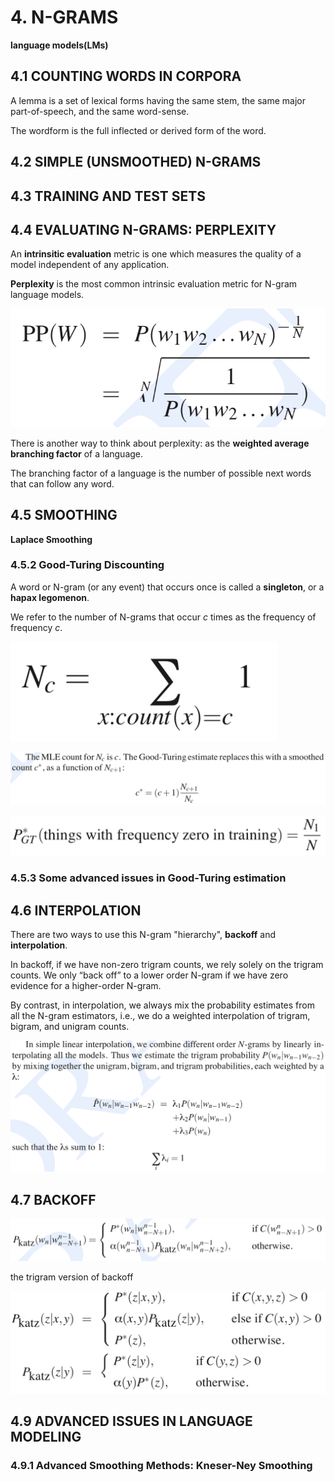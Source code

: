 # 4. N-GRAMS

**language models(LMs)**

## 4.1 COUNTING WORDS IN CORPORA

A lemma is a set of lexical forms having the same stem, the same major part-of-speech, and the same word-sense.

The wordform is the full inflected or derived form of the word.

## 4.2 SIMPLE (UNSMOOTHED) N-GRAMS

## 4.3 TRAINING AND TEST SETS

## 4.4 EVALUATING N-GRAMS: PERPLEXITY

An **intrinsitic evaluation** metric is one which measures the quality of a model independent of any application.

**Perplexity** is the most common intrinsic evaluation metric for N-gram language models.

![4.16](4.16.png)

There is another way to think about perplexity: as the **weighted average branching factor** of a language.

The branching factor of a language is the number of possible next words that can follow any word.

## 4.5 SMOOTHING


**Laplace Smoothing**

### 4.5.2 Good-Turing Discounting

A word or N-gram (or any event) that occurs once is called a **singleton**, or a **hapax legomenon**.

We refer to the number of N-grams that occur *c* times as the frequency of frequency *c*.

![4.25](4.25.png)

![4.26](4.26.png)

![4.27](4.27.png)

### 4.5.3 Some advanced issues in Good-Turing estimation

## 4.6 INTERPOLATION

There are two ways to use this N-gram "hierarchy", **backoff** and **interpolation**. 

In backoff, if we have non-zero trigram counts, we rely solely on the trigram counts. We only “back off” to a lower order N-gram if we have zero evidence for a higher-order N-gram.

By contrast, in interpolation, we always mix the probability estimates from all the N-gram estimators, i.e., we do a weighted interpolation of trigram, bigram, and unigram counts.

![4.32](4.32.png)

## 4.7 BACKOFF

![4.35](4.35.png)

the trigram version of backoff

![4.36](4.36.png)

## 4.9 ADVANCED ISSUES IN LANGUAGE MODELING

### 4.9.1 Advanced Smoothing Methods: Kneser-Ney Smoothing


